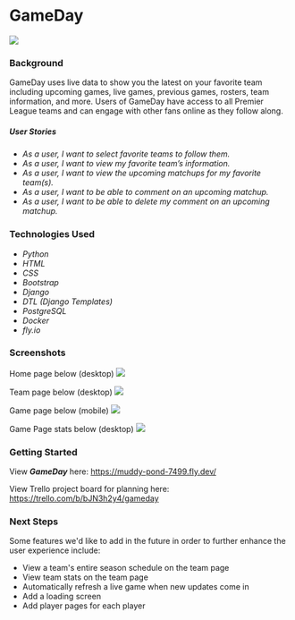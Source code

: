 <h1>GameDay</h1>

<img src="https://i.imgur.com/9R5zbN5.png">

<h3>Background</h3>

GameDay uses live data to show you the latest on your favorite team including upcoming games, live games, previous games, rosters, team information, and more.
Users of GameDay have access to all Premier League teams and can engage with other fans online as they follow along.

<h5>User Stories</h5>
<ul>
    <li><em>As a user, I want to select favorite teams to follow them.</em></li>
    <li><em>As a user, I want to view my favorite team’s information.</em></li>
    <li><em>As a user, I want to view the upcoming matchups for my favorite team(s).</em></li>
    <li><em>As a user, I want to be able to comment on an upcoming matchup.</em></li>
    <li><em>As a user, I want to be able to delete my comment on an upcoming matchup.</em></li>
</ul>

<h3>Technologies Used</h3>
<ul>
    <li><em>Python</em></li>
    <li><em>HTML</em></li>
    <li><em>CSS</em></li>
    <li><em>Bootstrap</em></li>
    <li><em>Django</em></li>
    <li><em>DTL (Django Templates)</em></li>
    <li><em>PostgreSQL</em></li>
    <li><em>Docker</em></li>
    <li><em>fly.io</em></li>
</ul>

<h3>Screenshots</h3>

Home page below (desktop)
<img src="https://i.imgur.com/NvAnWyi.png">

Team page below (desktop)
<img src="https://i.imgur.com/QxI7dzr.png">

Game page below (mobile)
<img src="https://i.imgur.com/4DmrCcB.png">

Game Page stats below (desktop)
<img src="https://i.imgur.com/LGaHt0a.png">


<h3>Getting Started</h3>

View <strong><em>GameDay</em></strong> here: https://muddy-pond-7499.fly.dev/

View Trello project board for planning here: https://trello.com/b/bJN3h2y4/gameday


<h3>Next Steps</h3>

Some features we'd like to add in the future in order to further enhance the user experience include:
<ul>
    <li>View a team's entire season schedule on the team page</li>
    <li>View team stats on the team page</li>
    <li>Automatically refresh a live game when new updates come in</li>
    <li>Add a loading screen</li>
    <li>Add player pages for each player</li>
</ul>